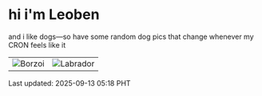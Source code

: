 # hi i'm Leoben

and i like dogs—so have some random dog pics that change whenever my CRON feels like it

|  |  |
|--------|----------|
| ![Borzoi](https://random-dog-vercel.vercel.app/api/random-borzoi?v=1757711900) | ![Labrador](https://random-dog-vercel.vercel.app/api/random-labrador?v=1757711900) |

Last updated: 2025-09-13 05:18 PHT
